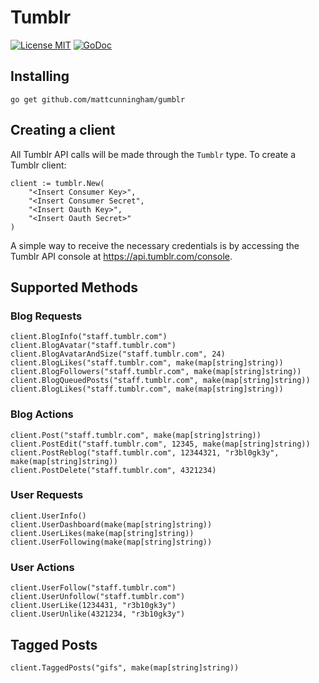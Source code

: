 # Tumblr
[![License MIT](https://img.shields.io/npm/l/express.svg)](http://opensource.org/licenses/MIT)
[![GoDoc](http://godoc.org/github.com/mattcunningham/gumblr?status.png)](http://godoc.org/github.com/mattcunningham/gumblr)

## Installing
    go get github.com/mattcunningham/gumblr

## Creating a client
All Tumblr API calls will be made through the `Tumblr` type.  To create a Tumblr client:

    client := tumblr.New(
        "<Insert Consumer Key>",
        "<Insert Consumer Secret",
        "<Insert Oauth Key>",
        "<Insert Oauth Secret>"
    )
A simple way to receive the necessary credentials is by accessing the Tumblr API console at https://api.tumblr.com/console.

## Supported Methods
### Blog Requests
    client.BlogInfo("staff.tumblr.com")
    client.BlogAvatar("staff.tumblr.com")
    client.BlogAvatarAndSize("staff.tumblr.com", 24)
    client.BlogLikes("staff.tumblr.com", make(map[string]string))
    client.BlogFollowers("staff.tumblr.com", make(map[string]string))
    client.BlogQueuedPosts("staff.tumblr.com", make(map[string]string))
    client.BlogLikes("staff.tumblr.com", make(map[string]string))

### Blog Actions
    client.Post("staff.tumblr.com", make(map[string]string))
    client.PostEdit("staff.tumblr.com", 12345, make(map[string]string))
    client.PostReblog("staff.tumblr.com", 12344321, "r3bl0gk3y", make(map[string]string))
    client.PostDelete("staff.tumblr.com", 4321234)

### User Requests
    client.UserInfo()
    client.UserDashboard(make(map[string]string))
    client.UserLikes(make(map[string]string))
    client.UserFollowing(make(map[string]string))

### User Actions
    client.UserFollow("staff.tumblr.com")
    client.UserUnfollow("staff.tumblr.com")
    client.UserLike(1234431, "r3b10gk3y")
    client.UserUnlike(4321234, "r3b10gk3y")

## Tagged Posts
    client.TaggedPosts("gifs", make(map[string]string))
